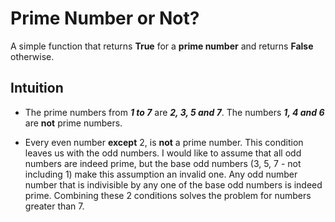 # Prime Number or Not?
A simple function that returns **True** for a **prime number** and returns **False** otherwise.


## Intuition
- The prime numbers from ***1 to 7*** are ***2, 3, 5 and 7***. The numbers ***1, 4 and 6*** are **not** prime numbers.

- Every even number **except** 2, is **not** a prime number. This condition leaves us with the odd numbers. I would like to assume that all odd numbers are indeed prime, but the base odd numbers (3, 5, 7 - not including 1) make this assumption an invalid one. Any odd number number that is indivisible by any one of the base odd numbers is indeed prime. Combining these 2 conditions solves the problem for numbers greater than 7.
